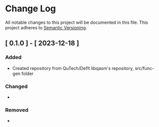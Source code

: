 # Change Log

All notable changes to this project will be documented in this file.
This project adheres to [Semantic Versioning](http://semver.org/).

## [ 0.1.0 ] - [ 2023-12-18 ]

### Added
- Created repository from QuTech/Deflt libqasm's repository, src/func-gen folder

### Changed
-

### Removed
-
